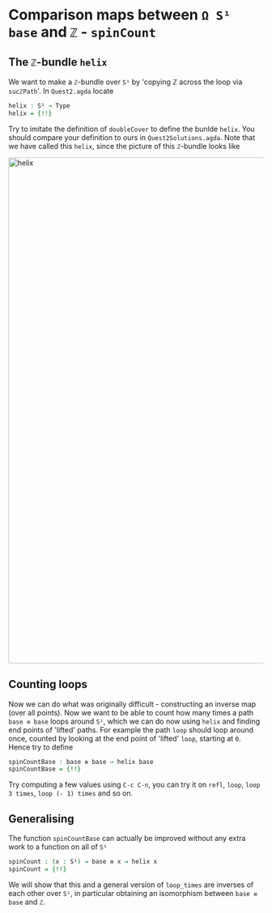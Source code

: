 # Comparison maps between `Ω S¹ base` and `ℤ` - `spinCount`

## The `ℤ`-bundle `helix`

We want to make a `ℤ`-bundle over `S¹` by 
'copying ℤ across the loop via `sucℤPath`'.
In `Quest2.agda` locate

```agda
helix : S¹ → Type
helix = {!!}
```

Try to imitate the definition of `doubleCover` to define the bunlde `helix`.
You should compare your definition to ours in `Quest2Solutions.agda`.
Note that we have called this `helix`, since the picture of this `ℤ`-bundle 
looks like

<img src="images/helix.png"
     alt="helix"
     width="1000"
     class="center"/>

## Counting loops

Now we can do what was originally difficult - constructing an inverse map 
(over all points). 
Now we want to be able to count how many times a path `base ≡ base` loops around
`S¹`, which we can do now using `helix` and finding end points of 'lifted' paths.
For example the path `loop` should loop around once, 
counted by looking at the end point of 'lifted' `loop`, starting at `0`.
Hence try to define

```agda
spinCountBase : base ≡ base → helix base
spinCountBase = {!!}
```

Try computing a few values using `C-c C-n`,
you can try it on `refl`, `loop`, `loop 3 times`, `loop (- 1) times` and so on.

## Generalising

The function `spinCountBase`
can actually be improved without any extra work to a function on all of `S¹`

```agda
spinCount : (x : S¹) → base ≡ x → helix x
spinCount = {!!}
```

We will show that this and a general version of `loop_times` are
inverses of each other over `S¹`, in particular obtaining an isomorphism
between `base ≡ base` and `ℤ`.
